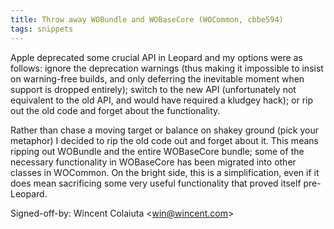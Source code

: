 ```yaml
---
title: Throw away WOBundle and WOBaseCore (WOCommon, cbbe594)
tags: snippets
---
```


Apple deprecated some crucial API in Leopard and my options were as follows: ignore the deprecation warnings (thus making it impossible to insist on warning-free builds, and only deferring the inevitable moment when support is dropped entirely); switch to the new API (unfortunately not equivalent to the old API, and would have required a kludgey hack); or rip out the old code and forget about the functionality.

Rather than chase a moving target or balance on shakey ground (pick your metaphor) I decided to rip the old code out and forget about it. This means ripping out WOBundle and the entire WOBaseCore bundle; some of the necessary functionality in WOBaseCore has been migrated into other classes in WOCommon. On the bright side, this is a simplification, even if it does mean sacrificing some very useful functionality that proved itself pre-Leopard.

Signed-off-by: Wincent Colaiuta &lt;win@wincent.com&gt;
